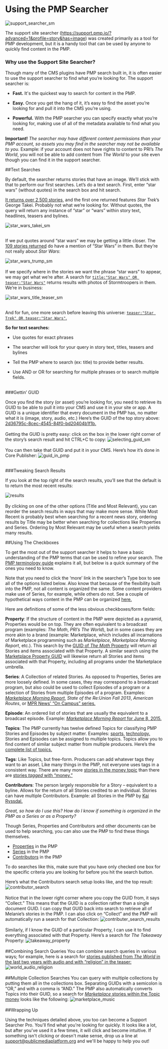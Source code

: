 # Using the PMP Searcher

![support_searcher_sm](https://cloud.githubusercontent.com/assets/4427754/11346526/11e9864c-91eb-11e5-857e-34c02589c766.png)

The support site searcher (https://support.pmp.io/?advanced=1&profile=story&has=image) was created primarily as a tool for PMP development, but it is a handy tool that can be used by anyone to quickly find content in the PMP.

### Why use the Support Site Searcher?
Though many of the CMS plugins have PMP search built in, it is often easier to use the support searcher to find what you’re looking for. The support searcher is:

* **Fast.** It's the quickest way to search for content in the PMP.

* **Easy.** Once you get the hang of it, it’s easy to find the asset you’re looking for and pull it into the CMS you’re using.

* **Powerful.** With the PMP searcher you can specify exactly what you’re looking for, making use of all of the metadata available to find what you need.

**Important!** *The searcher may have different content permissions than your PMP account, so assets you may find in the searcher may not be available to you.* Example: if your account does not have rights to content to PRI’s *The World*, you will not be able to add content from *The World* to your site even though you can find it in the support searcher.  

##Text Searches

By default, the searcher returns stories that have an image. We’ll stick with that to perform our first searches. Let’s do a text search. First, enter “star wars” (without quotes) in the search box and hit search.

[It returns over 2,500 stories,](https://support.pmp.io/search?advanced=1&searchsort=date&text=star%20wars&profile=story&has=image) and the first one returned features *Star Trek*’s George Takei. Probably not what we’re looking for. Without quotes, the query will return any instance of “star” or “wars” within story text, headlines, teasers and bylines.

![star_wars_takei_sm](https://cloud.githubusercontent.com/assets/4427754/11346525/11e67b46-91eb-11e5-82f2-eef915a4fed7.png)
<br /><br />

 If we put quotes around “star wars” we may be getting a little closer. The [109 stories returned](https://support.pmp.io/search?advanced=1&searchsort=date&text=%22star%20wars%22&profile=story&has=image) do have a mention of “Star Wars” in them. But they’re not really about *Star Wars*:

![star_wars_trump_sm](https://cloud.githubusercontent.com/assets/4427754/11346527/11ebdb7c-91eb-11e5-9429-b9cdeb362fc2.png)
<br /><br />
If we specify where in the stories we want the phrase “star wars” to appear, we may get what we’re after. A search for [`title:"Star Wars" OR teaser:"Star Wars"`](https://support.pmp.io/search?advanced=1&searchsort=date&text=title%3A%22Star%20Wars%22%20OR%20teaser%3A%22Star%20Wars%22%60%20&profile=story&has=image) returns results with photos of Stormtroopers in them. We’re in business:

![star_wars_title_teaser_sm](https://cloud.githubusercontent.com/assets/4427754/11346524/11dbd0d8-91eb-11e5-8cdf-74ab15b94335.png)
<br /><br />

And for fun, one more search before leaving this universe: [`teaser:"Star Trek" OR teaser:"Star Wars"`.](https://support.pmp.io/search?advanced=1&searchsort=date&text=%20teaser%3A%22Star%20Trek%22%20OR%20teaser%3A%22Star%20Wars%22%60&profile=story&has=image)

**So for text searches:**
* Use quotes for exact phrases

* The searcher will look for your query in story text, titles, teasers and bylines

* Tell the PMP where to search (ex: title) to provide better results.

* Use AND or OR for searching for multiple phrases or to search multiple fields.
<br /><br />

###Gettin’ GUID

Once you find the story (or asset) you’re looking for, you need to retrieve its GUID to be able to pull it into your CMS and use it in your site or app. A GUID is a unique identifier that every document in the PMP has, no matter what it is (image, story, audio, etc.) Here’s the GUID of the top story above: [2d36795c-8cec-4545-84f0-bd20404b1f1b.](https://support.pmp.io/search?advanced=1&searchsort=date&guid=2d36795c-8cec-4545-84f0-bd20404b1f1b)
<br /><br />
Getting the GUID is pretty easy: click on the box in the lower right corner of the story’s search result and hit CTRL+C to copy:
![selecting_guid_sm](https://cloud.githubusercontent.com/assets/4427754/11346528/11ecc32a-91eb-11e5-8374-9a869bd690e1.png)
<br /><br />
You can then take that GUID and put it in your CMS. Here’s how it’s done in Core Publisher:
![guid_in_pmp](https://cloud.githubusercontent.com/assets/4427754/11099092/5b33f90e-8877-11e5-8f3f-34a514f04d36.png)
<br /><br />

###Tweaking Search Results

If you look at the top right of the search results, you’ll see that the default is to return the most recent results:

![results](https://cloud.githubusercontent.com/assets/4427754/11099096/5b37def2-8877-11e5-88b1-62ec72c6c1d2.png)
 <br /><br />
By clicking on one of the other options (Title and Most Relevant), you can reorder the search results in ways that may make more sense. While Most Recent is probably best when searching for a recent news story, ordering results by Title may be better when searching for collections like Properties and Series. Ordering by Most Relevant may be useful when a search yields many results.

##Using The Checkboxes

To get the most out of the support searcher it helps to have a basic understanding of the PMP terms that can be used to refine your search. The [PMP terminology guide](https://support.pmp.io/guides#pmp-terminology) explains it all, but below is a quick summary of the ones you need to know.

Note that you need to click the ‘more’ link in the searcher’s Type box to see all of the options listed below. Also know that because of the flexibility built into the PMP, not all content is organized the same. Some content providers make use of Series, for example, while others do not. See a couple of hypothetical ways content in the PMP can be organized [here.](https://support.pmp.io/guides#data-organization)

Here are definitions of some of the less obvious checkboxes/form fields:

**Property**: If the structure of content in the PMP were depicted as a pyramid, Properties would be on top. They are often equivalent to a broadcast program (examples: *The Moth*, *PRI’s The World*), but in some cases they are more akin to a brand (example: Marketplace, which includes all incarnations of Marketplace programming such as *Marketplace*, *Marketplace Morning Report*, etc.). This search by the [GUID of *The Moth* Property](https://support.pmp.io/search?advanced=1&collection=9a5e5095-c9a5-44cc-9788-4093d6390c7e) will return all Stories and items associated with that Property. A similar search using the [Marketplace Property GUID](https://support.pmp.io/search?advanced=1&collection=3e3b6243-31c6-4686-bb88-a8e8446f0c2a) will likewise return all Stories and items associated with that Property, including all programs under the Marketplace umbrella.

**Series**: A Collection of related Stories. As opposed to Properties, Series are more loosely defined. In some cases, they may correspond to a broadcast program, but also could be used to collect Episodes of a program or a selection of Stories from multiple Episodes of a program. Examples: [*Marketplace Morning Report*](https://support.pmp.io/search?advanced=1&collection=a9ce9da3-5798-4e99-90ce-43980df38e85), *State of the Re:Union Fall 2013*, *American Routes*, or [MPR News' “On Campus” series.](https://support.pmp.io/search?advanced=1&collection=a5eb210c-1256-4f1a-b597-7c1467a2c846&profile=story)

**Episode**: An ordered list of stories that are usually the equivalent to a broadcast episode. Example: [*Marketplace Morning Report* for June 8, 2015.](https://support.pmp.io/search?advanced=1&collection=6ec0c8d8-78e1-4004-86ef-4bd5db60c7ed)

**Topics**: The PMP currently has twelve defined Topics for classifying PMP Stories and Episodes by subject matter. Examples: [sports,](https://support.pmp.io/search?advanced=1&searchsort=date&collection=44ed7afc-0dd7-4aa1-8c88-34e74dc0d36b&profile=story) [technology.](https://support.pmp.io/search?advanced=1&collection=3f829119-5310-43b9-acc5-0f36a51aae42&profile=story) Stories and Episodes can be assigned to multiple topics. Topics allow you to find content of similar subject matter from multiple producers. Here’s the [complete list of topics.](https://support.pmp.io/docs#best-practices-collection-links)

**Tags**: Like Topics, but free-form. Producers can add whatever tags they want to an asset. Like many things in the PMP, not everyone uses tags in a consistent way. There are many more [stories in the money topic](https://support.pmp.io/search?advanced=1&searchsort=date&collection=4d0acb4c-7057-4771-987d-97fc21ad0bcc&profile=story) than there are [stories *tagged* with “money.”](https://support.pmp.io/search?advanced=1&searchsort=date&tag=money&profile=story)

**Contributors**: The person largely responsible for a Story – equivalent to a byline. Allows for the return of all Stories credited to an individual. Stories can have multiple Contributors. Example: all Stories in the PMP by [Kai Ryssdal.](https://support.pmp.io/search?advanced=1&collection=ffdef6fe-a061-4f1c-8fd3-a0b688727f36&profile=story)


*Great, so how do I use this? How do I know if something is organized in the PMP as a Series or as a Property?*

Though Series, Properties and Contributors and other documents can be used to help searching, you can also use the PMP to find these things themselves.
* [Properties](https://support.pmp.io/search?advanced=1&searchsort=date&profile=property) in the PMP
*	[Series](https://support.pmp.io/search?advanced=1&searchsort=date&profile=series) in the PMP
*	[Contributors](https://support.pmp.io/search?advanced=1&searchsort=date&profile=contributor) in the PMP

To do searches like this, make sure that you have only checked one box for the specific criteria you are looking for before you hit the search button.   

Here’s what the Contributors search setup looks like, and the top result:
 ![contributor_search](https://cloud.githubusercontent.com/assets/4427754/11099091/5b327c64-8877-11e5-9188-0c2f2943c7d7.png)
<br /><br />
Notice that in the lower right corner where you copy the GUID from, it says “Collect.” This means that the GUID is a collection rather than a single document GUID. I can copy that GUID back into search to retrieve all of Melanie’s stories in the PMP. I can also click on “Collect” and the PMP will automatically run a search for that Collection:
![contributer_search_results](https://cloud.githubusercontent.com/assets/4427754/11099095/5b379708-8877-11e5-993a-b869b29c671c.png)
 <br /><br />
Similarly, if I know the GUID of a particular Property, I can use it to find everything associated with that Property. Here’s a search for *The Takeaway* Property:
![takeaway_property](https://cloud.githubusercontent.com/assets/4427754/11099102/5b43a71e-8877-11e5-968d-d3b6e5ed56ed.png)
<br /><br />
##Combining Search Queries
You can combine search queries in various ways; for example, here is a search for [stories published from *The World* in the last two years with audio and with “religion” in the teaser:](https://support.pmp.io/search?advanced=1&searchsort=date&text=teaser%3Areligion&collection=4d3a942d-91c0-46a5-86df-9338f88c8487&startdate=2014-11-11&enddate=2016-11-11&profile=story&has=audio)
![world_audio_religion](https://cloud.githubusercontent.com/assets/4427754/11099101/5b43152e-8877-11e5-8bd4-d54026a814d0.png)
<br /><br />
##Multiple Collection Searches
You can query with multiple collections by putting them all in the collections box. Separating GUIDs with a semicolon is “OR,” and with a comma is “AND.” The PMP also automatically converts Topics into their GUID, so a search for [*Marketplace* stories within the Topic money](https://support.pmp.io/search?advanced=1&searchsort=date&collection=3e3b6243-31c6-4686-bb88-a8e8446f0c2a%2CMusic&profile=story) looks like the following:
![marketplace_music](https://cloud.githubusercontent.com/assets/4427754/11099094/5b367ff8-8877-11e5-8b54-4112bf66c22f.png)
<br /><br />
##Wrapping Up

Using the techniques detailed above, you too can become a Support Searcher Pro. You'll find what you're looking for quickly. It looks like a lot, but after you've used it a few times, it will click and become intuitive. If something isn't clicking or doesn't make sense, drop us a line at [support@publicmediaplatform.org](mailto:support@publicmediaplatform.org) and we'll be happy to help you out!
